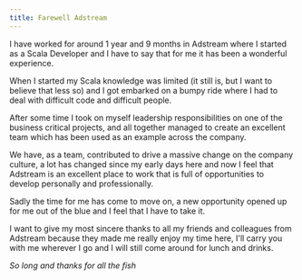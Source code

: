 ```yaml
---
title: Farewell Adstream
---
```


I have worked for around 1 year and 9 months in Adstream where I started as a Scala Developer
and I have to say that for me it has been a wonderful experience.

When I started my Scala knowledge was limited (it still is, but I want to
believe that less so) and I got embarked on a bumpy ride where I had to deal with difficult
code and difficult people.

After some time I took on myself leadership responsibilities on one of the business critical projects,
and all together managed to create an excellent team which has been used as an example across the company.

We have, as a team, contributed to drive a massive change on the company culture, a lot has changed since
my early days here and now I feel that Adstream is an excellent place to work
that is full of opportunities to develop personally and professionally.

Sadly the time for me has come to move on, a new opportunity opened up for me out of the blue and
I feel that I have to take it.

I want to give my most sincere thanks to all my friends and colleagues from Adstream because they made
me really enjoy my time here, I'll carry you with me wherever I go and I will still come around for
lunch and drinks.




*So long and thanks for all the fish*